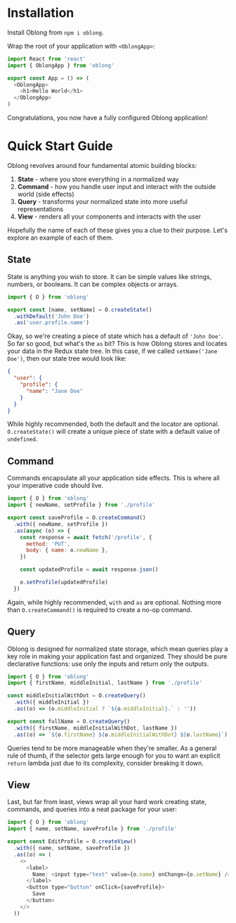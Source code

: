 # Installation

Install Oblong from `npm i oblong`.

Wrap the root of your application with `<OblongApp>`:

```js
import React from 'react'
import { OblongApp } from 'oblong'

export const App = () => (
  <OblongApp>
    <h1>Hello World</h1>
  </OblongApp>
)
```

Congratulations, you now have a fully configured Oblong application!

# Quick Start Guide

Oblong revolves around four fundamental atomic building blocks:

1. **State** - where you store everything in a normalized way
2. **Command** - how you handle user input and interact with the outside world (side effects)
3. **Query** - transforms your normalized state into more useful representations
4. **View** - renders all your components and interacts with the user

Hopefully the name of each of these gives you a clue to their purpose. Let's explore an example of each of them.

## State

State is anything you wish to store. It can be simple values like strings, numbers, or booleans. It can be complex objects or arrays.

```js
import { O } from 'oblong'

export const [name, setName] = O.createState()
  .withDefault('John Doe')
  .as('user.profile.name')
```

Okay, so we're creating a piece of state which has a default of `'John Doe'`. So far so good, but what's the `as` bit? This is how Oblong stores and locates your data in the Redux state tree. In this case, if we called `setName('Jane Doe')`, then our state tree would look like:

```json
{
  "user": {
    "profile": {
      "name": "Jane Doe"
    }
  }
}
```

While highly recommended, both the default and the locator are optional. `O.createState()` will create a unique piece of state with a default value of `undefined`.

## Command

Commands encapsulate all your application side effects. This is where all your imperative code should live.

```js
import { O } from 'oblong'
import { newName, setProfile } from './profile'

export const saveProfile = O.createCommand()
  .with({ newName, setProfile })
  .as(async (o) => {
    const response = await fetch('/profile', {
      method: 'PUT',
      body: { name: o.newName },
    })

    const updatedProfile = await response.json()

    o.setProfile(updatedProfile)
  })
```

Again, while highly recommended, `with` and `as` are optional. Nothing more than `O.createCommand()` is required to create a no-op command.

## Query

Oblong is designed for normalized state storage, which mean queries play a key role in making your application fast and organized. They should be pure declarative functions: use only the inputs and return only the outputs.

```js
import { O } from 'oblong'
import { firstName, middleInitial, lastName } from './profile'

const middleInitialWithDot = O.createQuery()
  .with({ middleInitial })
  .as((o) => (o.middleInitial ? `${o.middleInitial}.` : ''))

export const fullName = O.createQuery()
  .with({ firstName, middleInitialWithDot, lastName })
  .as((o) => `${o.firstName} ${o.middleInitialWithDot} ${o.lastName}`)
```

Queries tend to be more manageable when they're smaller. As a general rule of thumb, if the selector gets large enough for you to want an explicit `return` lambda just due to its complexity, consider breaking it down.

## View

Last, but far from least, views wrap all your hard work creating state, commands, and queries into a neat package for your user:

```js
import { O } from 'oblong'
import { name, setName, saveProfile } from './profile'

export const EditProfile = O.createView()
  .with({ name, setName, saveProfile })
  .as((o) => (
    <>
      <label>
        Name: <input type="text" value={o.name} onChange={o.setName} />
      </label>
      <button type="button" onClick={saveProfile}>
        Save
      </button>
    </>
  ))
```
